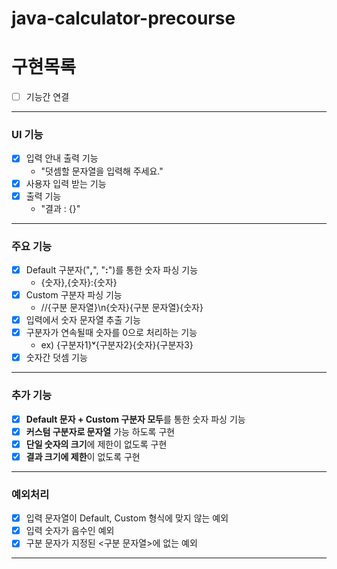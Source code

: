 # java-calculator-precourse
# 구현목록

- [ ] 기능간 연결
---
### UI 기능
- [X] 입력 안내 출력 기능
  - "덧셈할 문자열을 입력해 주세요."
- [X] 사용자 입력 받는 기능 
- [X] 출력 기능
  - "결과 : {}"
---
### 주요 기능
- [X] Default 구분자("**,**", "**:**")를 통한 숫자 파싱 기능
  - {숫자},{숫자}:{숫자}
- [X] Custom 구분자 파싱 기능
  - //{구분 문자열}\n{숫자}{구분 문자열}{숫자}
- [X] 입력에서 숫자 문자열 추출 기능
- [X] 구분자가 연속될때 숫자를 0으로 처리하는 기능
  - ex) {구분자1}**ᵛ**{구분자2}{숫자}{구분자3}
- [X] 숫자간 덧셈 기능
---
### 추가 기능
- [X] **Default 문자 + Custom 구분자 모두**를 통한 숫자 파싱 기능
- [X] **커스텀 구분자로 문자열** 가능 하도록 구현
- [X] **단일 숫자의 크기**에 제한이 없도록 구현
- [X] **결과 크기에 제한**이 없도록 구현
---
### 예외처리
- [X] 입력 문자열이 Default, Custom 형식에 맞지 않는 예외
- [X] 입력 숫자가 음수인 예외
- [X] 구분 문자가 지정된 <구분 문자열>에 없는 예외
---